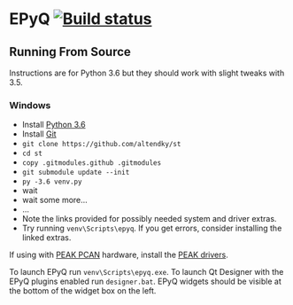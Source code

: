 # EPyQ [![Build status](https://ci.appveyor.com/api/projects/status/64pjrni37k4wu4jy?svg=true)](https://ci.appveyor.com/project/KyleAltendorf/st)

## Running From Source

Instructions are for Python 3.6 but they should work with slight tweaks with 3.5.

### Windows

- Install [Python 3.6](https://www.python.org/downloads/)
- Install [Git](https://git-scm.com/download)
- `git clone https://github.com/altendky/st`
- `cd st`
- `copy .gitmodules.github .gitmodules`
- `git submodule update --init`
- `py -3.6 venv.py`
- wait
- wait some more...
- ...
- Note the links provided for possibly needed system and driver extras.
- Try running `venv\Scripts\epyq`.  If you get errors, consider installing the linked extras. 

If using with [PEAK PCAN](http://www.peak-system.com/PCAN-USB.199.0.html?&L=1) hardware, install the [PEAK drivers](http://www.peak-system.com/PCAN-USB.199.0.html?&L=1).

To launch EPyQ run `venv\Scripts\epyq.exe`.
To launch Qt Designer with the EPyQ plugins enabled run `designer.bat`.
EPyQ widgets should be visible at the bottom of the widget box on the left.
